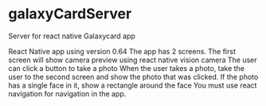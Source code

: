 # galaxyCardServer
Server for react native Galaxycard app

React Native app using version 0.64
The app has 2 screens.
The first screen will show camera preview using react native vision camera
The user can click a button to take a photo
When the user takes a photo, take the user to the second screen and show the photo that was clicked.
If the photo has a single face in it, show a rectangle around the face
You must use react navigation for navigation in the app.
